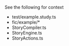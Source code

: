 See the following for context

- test/example.study.ts
- fic/example/\*
- StoryCompiler.ts
- StoryEngine.ts
- StoryActions.ts
